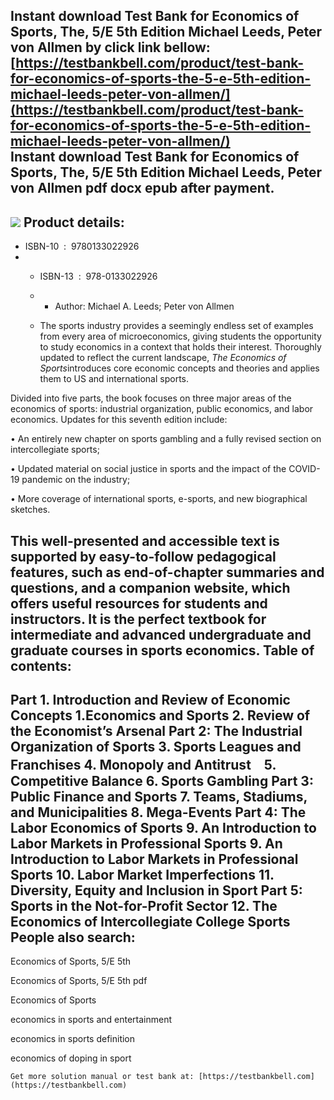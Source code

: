 Instant download **Test Bank for Economics of Sports, The, 5/E 5th Edition Michael Leeds, Peter von Allmen** by click link bellow:  
[https://testbankbell.com/product/test-bank-for-economics-of-sports-the-5-e-5th-edition-michael-leeds-peter-von-allmen/](https://testbankbell.com/product/test-bank-for-economics-of-sports-the-5-e-5th-edition-michael-leeds-peter-von-allmen/)  
**Instant download Test Bank for Economics of Sports, The, 5/E 5th Edition Michael Leeds, Peter von Allmen pdf docx epub after payment.**
-----------------------------------------------------------------------------------------------------------------------------------------


![](https://testbankbell.com/wp-content/uploads/2023/05/01330229271.jpg)
**Product details:**
--------------------


* ISBN-10 ‏ : ‎ 9780133022926
* * ISBN-13 ‏ : ‎ 978-0133022926
  * * Author: Michael A. Leeds; Peter von Allmen
   
  * The sports industry provides a seemingly endless set of examples from every area of microeconomics, giving students the opportunity to study economics in a context that holds their interest. Thoroughly updated to reflect the current landscape, *The Economics of Sports*introduces core economic concepts and theories and applies them to US and international sports.
 
Divided into five parts, the book focuses on three major areas of the economics of sports: industrial organization, public economics, and labor economics. Updates for this seventh edition include:

• An entirely new chapter on sports gambling and a fully revised section on intercollegiate sports;

• Updated material on social justice in sports and the impact of the COVID-19 pandemic on the industry;

• More coverage of international sports, e-sports, and new biographical sketches.

This well-presented and accessible text is supported by easy-to-follow pedagogical features, such as end-of-chapter summaries and questions, and a companion website, which offers useful resources for students and instructors. It is the perfect textbook for intermediate and advanced undergraduate and graduate courses in sports economics.
**Table of contents:**
----------------------


Part 1. Introduction and Review of Economic Concepts 1.Economics and Sports 2. Review of the Economist’s Arsenal Part 2: The Industrial Organization of Sports 3. Sports Leagues and Franchises 4. Monopoly and Antitrust　5. Competitive Balance 6. Sports Gambling Part 3: Public Finance and Sports 7. Teams, Stadiums, and Municipalities 8. Mega-Events Part 4: The Labor Economics of Sports 9. An Introduction to Labor Markets in Professional Sports 9. An Introduction to Labor Markets in Professional Sports 10. Labor Market Imperfections 11. Diversity, Equity and Inclusion in Sport Part 5: Sports in the Not-for-Profit Sector 12. The Economics of Intercollegiate College Sports
**People also search:**
-----------------------


Economics of Sports, 5/E 5th

Economics of Sports, 5/E 5th pdf

Economics of Sports

economics in sports and entertainment

economics in sports definition

economics of doping in sport


    Get more solution manual or test bank at: [https://testbankbell.com](https://testbankbell.com)
